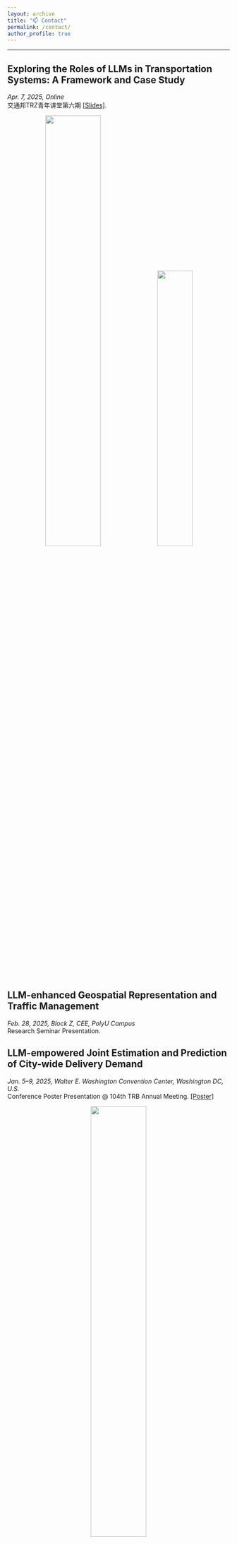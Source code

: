 ```yaml
---
layout: archive
title: "📫 Contact"
permalink: /contact/
author_profile: true
---
```


---

## Exploring the Roles of LLMs in Transportation Systems: A Framework and Case Study
_Apr. 7, 2025, Online_ \
交通邦TRZ青年讲堂第六期 [[Slides]](../_talks/LLM4TR-NIE-Tong.pdf).
<center>
  <img src="../images/交通邦talk_0.png" width="50%" />
  <img src="../images/交通邦talk.png" width="40%" />
</center>



## LLM-enhanced Geospatial Representation and Traffic Management
_Feb. 28, 2025, Block Z, CEE, PolyU Campus_ \
Research Seminar Presentation.


## LLM-empowered Joint Estimation and Prediction of City-wide Delivery Demand
_Jan. 5–9, 2025, Walter E. Washington Convention Center, Washington DC, U.S._ \
Conference Poster Presentation @ 104th TRB Annual Meeting. [[Poster]](../images/TRB_poster2_LLM.pdf)

<center>
  <img src="../images/1e857800e5c0b1b5abe0c6902af65da.jpg" width="50%" />
</center>


## Spatiotemporal Implicit Neural Representations for Traffic Data Imputation
_Dec. 9-10 2024, InterContinental Grand Stanford, Tsimshatsui East, Hong Kong_ \
Conference Poster Presentation @ The 28th International Conference of Hong Kong Society for Transportation Studies (HKSTS 2024). [[Poster]](../images/INR-TRC_poster.pdf)

<center>
  <img src="../images/d643759ccc0d3fd964a7c6de096f86b.jpg" width="30%" />
</center>

## Channel-aware Low-rank Adaptation for Time Series Forecasting
_Oct. 21–25, 2024, Boise Centre, Boise, Idaho, USA_ \
Conference Poster Presentation @ 33rd ACM International Conference on Information and Knowledge Management (CIKM'24). [[Poster]](../images/CIKM_poster_SP62.pdf)


## Generalizable Implicit Neural Representations as a Universal Traffic Data Learner
_Sep. 2-4, 2024, Cultural Conference Center of Heraklion in Crete, Greece_ \
Conference Podium Presentation @ The Conference in Emerging Technologies in Transportation Systems (TRC-30). [[Paper]](https://doi.org/10.48550/arXiv.2406.08743)

<center>
  <img src="../images/cbb5b622894f295587eb4eb1f70d9a8.jpg" width="50%" />
</center>


## Low-rankness Induced Transformers for Generalizable Spatiotemporal Imputation
_Aug. 25-29 2024, CCIB, Barcelona, Spain_ \
Conference Podium Presentation @ The 30th ACM SIGKDD Conference on Knowledge Discovery and Data Mining (KDD'24). [[Video]](https://www.youtube.com/watch?v=_NVDAOm3BV0)


<center>
  <img src="../images/459e4d0791b99dd0776050a9da26ceb.jpg" width="40%" />
  <img src="../images/28ccde17a68b8df37fc43ce89c91b96.jpg" width="40%" />
</center>
